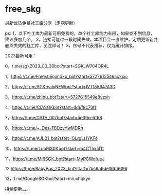 # free_skg
最新优质免费社工库分享（定期更新）

ps:
1，以下社工库为最新可用免费的，单个社工库能力有限，如果查不到信息，建议多加几个。
2，链接可能过一段时间失效，本项目会一直维护，定期更新新并删除失效的社工库，关注即可！
3，序号不代表推荐，仅为统计排序。

2023最新可用：

0，t.me/sgk2023_03_30bot?start=SGK_W704OR4L

1，https://t.me/Freeshegongku_bot?start=5727615549cx2xjo

2，https://t.me/SGKmainNEWbot?start=IVT155647A3D

3，https://t.me/zhihu_bot?start=5727615549e8vzxh

4，https://t.me/CIASGKbot?start=dd6f8c70f1

7，https://t.me/DATA_007bot?start=5e39ce5f68

8，https://t.me/+_Dez-FBDzvYwMDRh

9，https://t.me/AJL01_bot?start=OLrgLHYKFo

10，https://t.me/LuoRiSGKbot?start=m4CThx5lTt

11，https://t.me/MI6SGK_bot?start=MyPCWofueJ

12,https://t.me/BabyBus_2023_bot?start=7bc9a9de06b4696

13，t.me/GoogleSGKbot?start=mruxhqkye


持续更新。。。。
